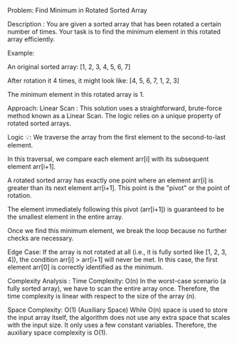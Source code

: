 Problem: Find Minimum in Rotated Sorted Array


Description :
You are given a sorted array that has been rotated a certain number of times. Your task is to find the minimum element in this rotated array efficiently.

Example:

An original sorted array: [1, 2, 3, 4, 5, 6, 7]

After rotation it 4 times, it might look like: [4, 5, 6, 7, 1, 2, 3]

The minimum element in this rotated array is 1.

Approach: Linear Scan : 
This solution uses a straightforward, brute-force method known as a Linear Scan. The logic relies on a unique property of rotated sorted arrays.

Logic 💡:
We traverse the array from the first element to the second-to-last element.

In this traversal, we compare each element arr[i] with its subsequent element arr[i+1].

A rotated sorted array has exactly one point where an element arr[i] is greater than its next element arr[i+1]. This point is the "pivot" or the point of rotation.

The element immediately following this pivot (arr[i+1]) is guaranteed to be the smallest element in the entire array.

Once we find this minimum element, we break the loop because no further checks are necessary.

Edge Case: If the array is not rotated at all (i.e., it is fully sorted like [1, 2, 3, 4]), the condition arr[i] > arr[i+1] will never be met. In this case, the first element arr[0] is correctly identified as the minimum.

Complexity Analysis : 
Time Complexity: O(n)
In the worst-case scenario (a fully sorted array), we have to scan the entire array once. Therefore, the time complexity is linear with respect to the size of the array (n).

Space Complexity: O(1) (Auxiliary Space)
While O(n) space is used to store the input array itself, the algorithm does not use any extra space that scales with the input size. It only uses a few constant variables. Therefore, the auxiliary space complexity is O(1).
